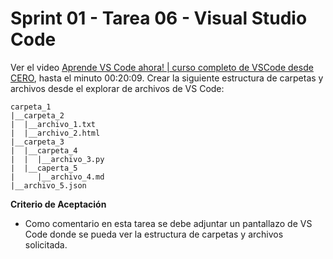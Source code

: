 # Sprint 01 - Tarea 06 - Visual Studio Code

Ver el video [Aprende VS Code ahora! | curso completo de VSCode desde CERO](https://www.youtube.com/watch?v=Ei1y51K8jQk), hasta el minuto 00:20:09. Crear la siguiente estructura de carpetas y archivos desde el explorar de archivos de VS Code:

```
carpeta_1
|__carpeta_2
|  |__archivo_1.txt
|  |__archivo_2.html
|__carpeta_3
|  |__carpeta_4
|  |  |__archivo_3.py
|  |__caperta_5
|     |__archivo_4.md
|__archivo_5.json
```

**Criterio de Aceptación**

- Como comentario en esta tarea se debe adjuntar un pantallazo de VS Code donde se pueda ver la estructura de carpetas y archivos solicitada.
